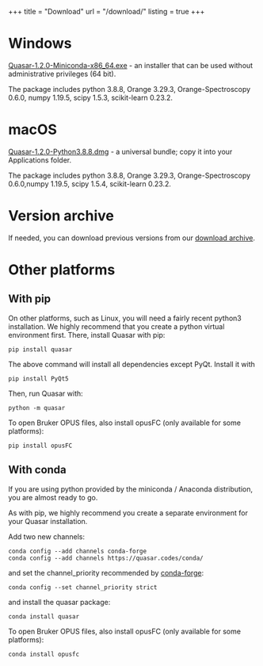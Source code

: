 +++
title = "Download"
url = "/download/"
listing = true
+++

Windows
=======

[Quasar-1.2.0-Miniconda-x86_64.exe](https://download.biolab.si/download/files/quasar/Quasar-1.2.0-Miniconda-x86_64.exe) - an
installer that can be used without administrative privileges (64 bit).

The package includes python 3.8.8,
Orange 3.29.3, Orange-Spectroscopy 0.6.0, numpy 1.19.5,
scipy 1.5.3, scikit-learn 0.23.2.

macOS
=====

[Quasar-1.2.0-Python3.8.8.dmg](https://download.biolab.si/download/files/quasar/Quasar-1.2.0-Python3.8.8.dmg) - a universal
bundle; copy it into your Applications folder.

The package includes python 3.8.8,
Orange 3.29.3, Orange-Spectroscopy 0.6.0,numpy 1.19.5,
scipy 1.5.4, scikit-learn 0.23.2.

Version archive
===============

If needed, you can download previous versions from our [download archive](https://download.biolab.si/download/files/quasar/).

Other platforms
===============

With pip
--------

On other platforms, such as Linux, you will need a fairly recent python3 installation.
We highly recommend that you create a python virtual environment first. 
There, install Quasar with pip:

    pip install quasar
    
The above command will install all dependencies except PyQt. Install it with

    pip install PyQt5

Then, run Quasar with:

    python -m quasar

To open Bruker OPUS files, also install opusFC (only available for some platforms):

    pip install opusFC

With conda
----------

If you are using python provided by the miniconda / Anaconda distribution, you are almost ready to go.

As with pip, we highly recommend you create a separate environment for your Quasar installation.

Add two new channels:

    conda config --add channels conda-forge
    conda config --add channels https://quasar.codes/conda/

and set the channel_priority recommended by [conda-forge](https://conda-forge.org/docs/user/tipsandtricks.html#how-to-fix-it):

    conda config --set channel_priority strict

and install the quasar package:

    conda install quasar

To open Bruker OPUS files, also install opusFC (only available for some platforms):

    conda install opusfc


